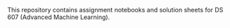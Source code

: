 This repository contains assignment notebooks and solution sheets for DS 607 (Advanced Machine Learning). 
